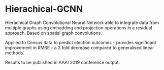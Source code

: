 # Hierachical-GCNN

Hierachical Graph Convolutional Neural Network able to integrate data from multiple graphs using embedding and projection operations in a residual approach. Based on spatial graph convolutions.

Applied to Census data to predict election outcomes - provides significant improvement in RMSE - a 3 fold decrease compared to generalised linear methods.

Results to be published in AAAI 2019 conference output.
